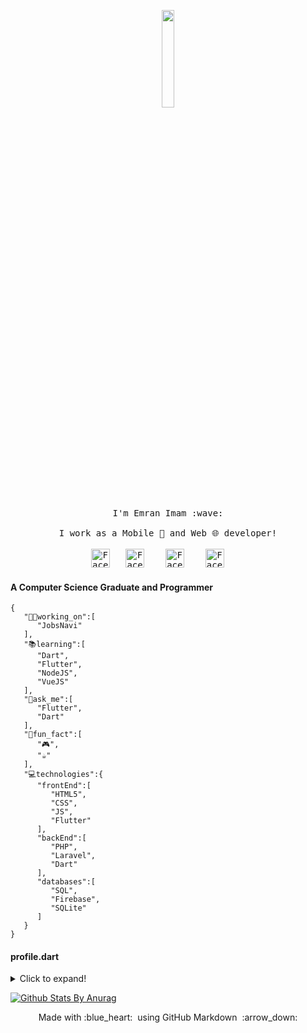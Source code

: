 <p align="center">
  <img src="https://media1.giphy.com/media/QNFhOolVeCzPQ2Mx85/giphy.gif" width="20%">
  <br><br>
  <samp>
    I'm Emran Imam :wave:
    <br><br>
    I work as a Mobile 📱 and Web 🌐 developer!
    <br><br>
    <a href="https://www.facebook.com/emran.imam" target="_blank"><img src="https://img.icons8.com/fluent/48/000000/facebook-new.png" width="30px" alt="Facebook"></a>&nbsp; &nbsp;<a href="mailto:emran.imam@gmail.com" target="_blank"><img src="https://img.icons8.com/fluent/48/000000/gmail.png" width="30px" alt="Facebook"></a> &nbsp; &nbsp;<a href="https://www.linkedin.com/in/emran-imam/" target="_blank"><img src="https://img.icons8.com/color/48/000000/linkedin.png" width="30px" alt="Facebook"></a> &nbsp; &nbsp;<a href="https://twitter.com/emranimam" target="_blank"><img src="https://img.icons8.com/color/48/000000/twitter.png" width="30px" alt="Facebook"></a> &nbsp; &nbsp;
  </samp>
</p>

#### A Computer Science Graduate and Programmer

```
{
   "🧑‍💻working_on":[
      "JobsNavi"
   ],
   "📚learning":[
      "Dart",
      "Flutter",
      "NodeJS",
      "VueJS"
   ],
   "💬ask_me":[
      "Flutter",
      "Dart"
   ],
   "🎯fun_fact":[
      "🎮",
      "☕"
   ],
   "💻technologies":{
      "frontEnd":[
         "HTML5",
         "CSS",
         "JS",
         "Flutter"
      ],
      "backEnd":[
         "PHP",
         "Laravel",
         "Dart"
      ],
      "databases":[
         "SQL",
         "Firebase",
         "SQLite"
      ]
   }
}
```

#### profile.dart
<details>
  <summary>Click to expand!</summary>
  
  ```
class Profile {
  List<String> workingOn;
  List<String> learning;
  List<String> askMe;
  List<String> funFact;
  Technologies technologies;

  Profile(
      {this.workingOn,
      this.learning,
      this.askMe,
      this.funFact,
      this.technologies});

  Profile.fromJson(Map<String, dynamic> json) {
    workingOn = json['🧑‍💻working_on'].cast<String>();
    learning = json['📚learning'].cast<String>();
    askMe = json['💬ask_me'].cast<String>();
    funFact = json['🎯fun_fact'].cast<String>();
    technologies = json['💻technologies'] != null
        ? new Technologies.fromJson(json['💻technologies'])
        : null;
  }

  Map<String, dynamic> toJson() {
    final Map<String, dynamic> data = new Map<String, dynamic>();
    data['🧑‍💻working_on'] = this.workingOn;
    data['📚learning'] = this.learning;
    data['💬ask_me'] = this.askMe;
    data['🎯fun_fact'] = this.funFact;
    if (this.technologies != null) {
      data['💻technologies'] = this.technologies.toJson();
    }
    return data;
  }
}

class Technologies {
  List<String> frontEnd;
  List<String> backEnd;
  List<String> databases;

  Technologies({this.frontEnd, this.backEnd, this.databases});

  Technologies.fromJson(Map<String, dynamic> json) {
    frontEnd = json['frontEnd'].cast<String>();
    backEnd = json['backEnd'].cast<String>();
    databases = json['databases'].cast<String>();
  }

  Map<String, dynamic> toJson() {
    final Map<String, dynamic> data = new Map<String, dynamic>();
    data['frontEnd'] = this.frontEnd;
    data['backEnd'] = this.backEnd;
    data['databases'] = this.databases;
    return data;
  }
}
```
</details>



[![Github Stats By Anurag](https://github-readme-stats.vercel.app/api?username=emran92&show_icons=true&title_color=fff&icon_color=79ff97&text_color=9f9f9f&bg_color=151515)](https://github.com/anuraghazra/github-readme-stats)

<p align="center">
  Made with :blue_heart: &nbsp;using GitHub Markdown &nbsp;:arrow_down:
</p>
